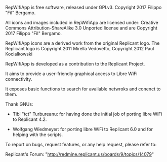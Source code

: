 RepWifiApp is free software, released under GPLv3.
Copyright 2017 Filippo "Fil" Bergamo.

All icons and images included in RepWifiApp are licensed under:
Creative Commons Attribution-ShareAlike 3.0 Unported license
and are Copyright 2017 Filippo "Fil" Bergamo.

RepWifiApp icons are a derived work from the original Replicant logo.
The Replicant logo is Copyright 2011 Mirella Vedovetto, Copyright 2012 Paul Kocialkowski


RepWifiApp is developed as a contribution to the Replicant Project.

It aims to provide a user-friendly graphical access to Libre WiFi connectivity.

It exposes basic functions to search for available netwroks and conenct to them.

Thank GNUs:

- Tibi "tct" Turbureanu:
for having done the initial job of porting libre WiFi to Replicant 4.2.

- Wolfgang Wiedmeyer:
for porting libre WiFi to Replicant 6.0 and for helping with the scripts.

To report on bugs, request features, or any help request, please refer to:

Replicant's Forum: "http://redmine.replicant.us/boards/9/topics/14079"
